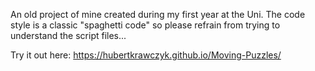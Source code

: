 An old project of mine created during my first year at the Uni. The code style is a classic "spaghetti code" so please refrain from trying to understand the script files...

Try it out here: https://hubertkrawczyk.github.io/Moving-Puzzles/
